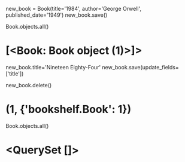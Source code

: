 new_book = Book(title='1984', author='George Orwell', published_date='1949')
new_book.save()

Book.objects.all()
# [<Book: Book object (1)>]>

new_book.title='Nineteen Eighty-Four'
new_book.save(update_fields=['title'])

new_book.delete()
# (1, {'bookshelf.Book': 1})
Book.objects.all()
# <QuerySet []>